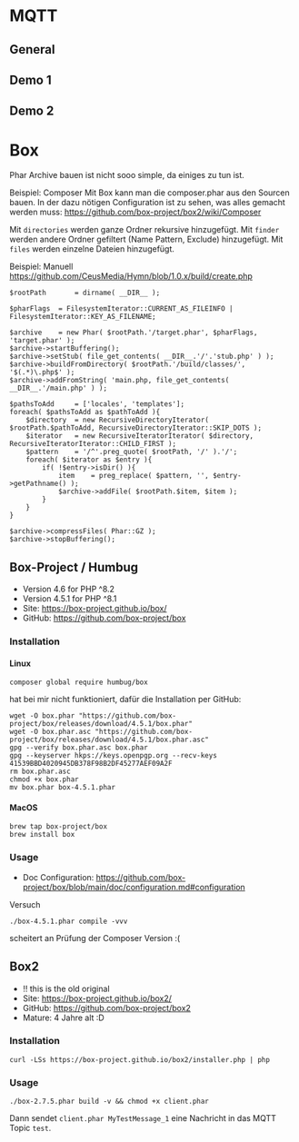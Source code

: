 # MQTT

## General

## Demo 1

## Demo 2

# Box

Phar Archive bauen ist nicht sooo simple, da einiges zu tun ist.

Beispiel: Composer
Mit Box kann man die composer.phar aus den Sourcen bauen.
In der dazu nötigen Configuration ist zu sehen, was alles gemacht werden muss:
https://github.com/box-project/box2/wiki/Composer

Mit `directories` werden ganze Ordner rekursive hinzugefügt.
Mit `finder` werden andere Ordner gefiltert (Name Pattern, Exclude) hinzugefügt.
Mit `files` werden einzelne Dateien hinzugefügt.


Beispiel: Manuell
https://github.com/CeusMedia/Hymn/blob/1.0.x/build/create.php

````
$rootPath		= dirname( __DIR__ );

$pharFlags	= FilesystemIterator::CURRENT_AS_FILEINFO | FilesystemIterator::KEY_AS_FILENAME;

$archive	= new Phar( $rootPath.'/target.phar', $pharFlags, 'target.phar' );
$archive->startBuffering();
$archive->setStub( file_get_contents( __DIR__.'/'.'stub.php' ) );
$archive->buildFromDirectory( $rootPath.'/build/classes/', '$(.*)\.php$' );
$archive->addFromString( 'main.php, file_get_contents( __DIR__.'/main.php' ) );

$pathsToAdd		= ['locales', 'templates'];
foreach( $pathsToAdd as $pathToAdd ){
	$directory	= new RecursiveDirectoryIterator( $rootPath.$pathToAdd, RecursiveDirectoryIterator::SKIP_DOTS );
	$iterator	= new RecursiveIteratorIterator( $directory, RecursiveIteratorIterator::CHILD_FIRST );
	$pattern	= '/^'.preg_quote( $rootPath, '/' ).'/';
	foreach( $iterator as $entry ){
		if( !$entry->isDir() ){
			item	= preg_replace( $pattern, '', $entry->getPathname() );
			$archive->addFile( $rootPath.$item, $item );
		}
	}
}

$archive->compressFiles( Phar::GZ );
$archive->stopBuffering();
````



## Box-Project / Humbug
- Version 4.6 for PHP ^8.2
- Version 4.5.1 for PHP ^8.1
- Site: https://box-project.github.io/box/
- GitHub: https://github.com/box-project/box

### Installation
#### Linux
````
composer global require humbug/box
````
hat bei mir nicht funktioniert, dafür die Installation per GitHub:
````
wget -O box.phar "https://github.com/box-project/box/releases/download/4.5.1/box.phar"
wget -O box.phar.asc "https://github.com/box-project/box/releases/download/4.5.1/box.phar.asc"
gpg --verify box.phar.asc box.phar
gpg --keyserver hkps://keys.openpgp.org --recv-keys 41539BBD4020945DB378F98B2DF45277AEF09A2F
rm box.phar.asc
chmod +x box.phar
mv box.phar box-4.5.1.phar
````

#### MacOS
````
brew tap box-project/box
brew install box
````
### Usage

- Doc Configuration: https://github.com/box-project/box/blob/main/doc/configuration.md#configuration

Versuch
````
./box-4.5.1.phar compile -vvv
````
scheitert an Prüfung der Composer Version :(

## Box2
- !! this is the old original
- Site: https://box-project.github.io/box2/
- GitHub: https://github.com/box-project/box2
- Mature: 4 Jahre alt :D

### Installation
````
curl -LSs https://box-project.github.io/box2/installer.php | php
````
### Usage
````
./box-2.7.5.phar build -v && chmod +x client.phar
````

Dann sendet `client.phar MyTestMessage_1` eine Nachricht in das MQTT Topic `test`.

